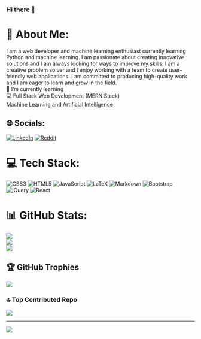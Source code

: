 ### Hi there 👋

# 💫 About Me:
I am a web developer and machine learning enthusiast currently learning Python and machine learning. I am passionate about creating innovative solutions and I am always looking for ways to improve my skills. I am a creative problem solver and I enjoy working with a team to create user-friendly web applications. I am committed to producing high-quality work and I am eager to learn and grow in the field.
<br>🌱 I’m currently learning<br>💻 Full Stack Web Development (MERN Stack)<br>Machine Learning and Artificial Intelligence<br>


## 🌐 Socials:
[![LinkedIn](https://img.shields.io/badge/LinkedIn-%230077B5.svg?logo=linkedin&logoColor=white)](https://linkedin.com/in/muaaz-bin-arshad) [![Reddit](https://img.shields.io/badge/Reddit-%23FF4500.svg?logo=Reddit&logoColor=white)](https://reddit.com/user/muaaz_ramay) 

# 💻 Tech Stack:
![CSS3](https://img.shields.io/badge/css3-%231572B6.svg?style=for-the-badge&logo=css3&logoColor=white) ![HTML5](https://img.shields.io/badge/html5-%23E34F26.svg?style=for-the-badge&logo=html5&logoColor=white) ![JavaScript](https://img.shields.io/badge/javascript-%23323330.svg?style=for-the-badge&logo=javascript&logoColor=%23F7DF1E) ![LaTeX](https://img.shields.io/badge/latex-%23008080.svg?style=for-the-badge&logo=latex&logoColor=white) ![Markdown](https://img.shields.io/badge/markdown-%23000000.svg?style=for-the-badge&logo=markdown&logoColor=white) ![Bootstrap](https://img.shields.io/badge/bootstrap-%23563D7C.svg?style=for-the-badge&logo=bootstrap&logoColor=white) ![jQuery](https://img.shields.io/badge/jquery-%230769AD.svg?style=for-the-badge&logo=jquery&logoColor=white) ![React](https://img.shields.io/badge/react-%2320232a.svg?style=for-the-badge&logo=react&logoColor=%2361DAFB)
# 📊 GitHub Stats:
![](https://github-readme-stats.vercel.app/api?username=muaazbinarshad&theme=dark&hide_border=true&include_all_commits=true&count_private=false)<br/>
![](https://github-readme-streak-stats.herokuapp.com/?user=muaazbinarshad&theme=dark&hide_border=true)<br/>
![](https://github-readme-stats.vercel.app/api/top-langs/?username=muaazbinarshad&theme=dark&hide_border=true&include_all_commits=true&count_private=false&layout=compact)

## 🏆 GitHub Trophies
![](https://github-profile-trophy.vercel.app/?username=muaazbinarshad&theme=radical&no-frame=false&no-bg=true&margin-w=4)

### 🔝 Top Contributed Repo
![](https://github-contributor-stats.vercel.app/api?username=muaazbinarshad&limit=5&theme=dark&combine_all_yearly_contributions=true)

---
[![](https://visitcount.itsvg.in/api?id=muaazbinarshad&icon=0&color=0)](https://visitcount.itsvg.in)

<!-- Proudly created with GPRM ( https://gprm.itsvg.in ) -->
